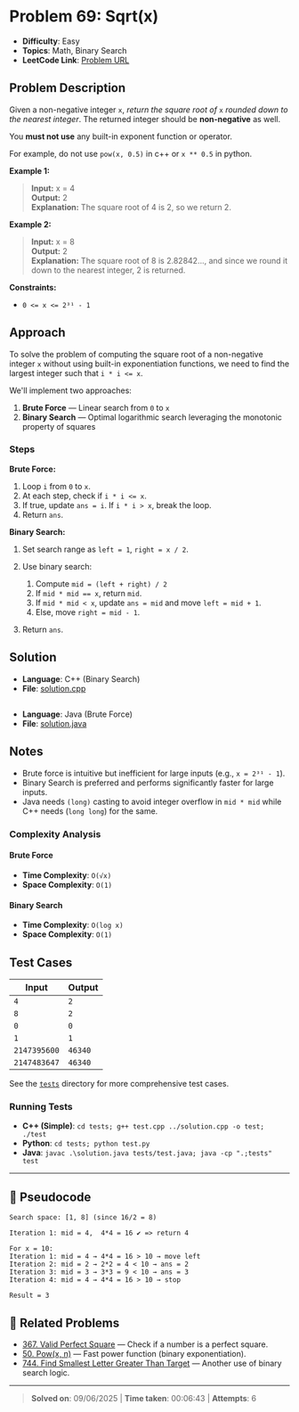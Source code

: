 # Problem 69: Sqrt(x)

- **Difficulty**: Easy
- **Topics**: Math, Binary Search
- **LeetCode Link**: [Problem URL](https://leetcode.com/problems/sqrtx/)

## Problem Description

Given a non-negative integer `x`, _return the square root of_ `x` _rounded down to the nearest integer_. The returned integer should be **non-negative** as well.

You **must not use** any built-in exponent function or operator.

For example, do not use `pow(x, 0.5)` in c++ or `x ** 0.5` in python.

**Example 1:**

> **Input:** x = 4  
> **Output:** 2  
> **Explanation:** The square root of 4 is 2, so we return 2.

**Example 2:**

> **Input:** x = 8  
> **Output:** 2  
> **Explanation:** The square root of 8 is 2.82842..., and since we round it down to the nearest integer, 2 is returned.

**Constraints:**

- `0 <= x <= 2³¹ - 1`

## Approach

To solve the problem of computing the square root of a non-negative integer `x` without using built-in exponentiation functions, we need to find the largest integer such that `i * i <= x`.

We'll implement two approaches:

  1. **Brute Force** — Linear search from `0` to `x`
  2. **Binary Search** — Optimal logarithmic search leveraging the monotonic property of squares

### Steps

**Brute Force:**

  1. Loop `i` from `0` to `x`.
  2. At each step, check if `i * i <= x`.
  3. If true, update `ans = i`. If `i * i > x`, break the loop.
  4. Return `ans`.

**Binary Search:**

1. Set search range as `left = 1`, `right = x / 2`.

2. Use binary search:

   1. Compute `mid = (left + right) / 2`  
   2. If `mid * mid == x`, return `mid`.  
   3. If `mid * mid < x`, update `ans = mid` and move `left = mid + 1`.  
   4. Else, move `right = mid - 1`.

3. Return `ans`.

## Solution

- **Language**: C++ (Binary Search)
- **File**: [solution.cpp](solution.cpp)

##

- **Language**: Java (Brute Force)
- **File**: [solution.java](solution.java)

## Notes

- Brute force is intuitive but inefficient for large inputs (e.g., `x = 2³¹ - 1`).
- Binary Search is preferred and performs significantly faster for large inputs.
- Java needs `(long)` casting to avoid integer overflow in `mid * mid` while C++ needs (`long long`) for the same.

### Complexity Analysis

#### Brute Force

- **Time Complexity**: `O(√x)`
- **Space Complexity**: `O(1)`

#### Binary Search

- **Time Complexity**: `O(log x)`
- **Space Complexity**: `O(1)`

## Test Cases

| Input        | Output  |
| ------------ | ------- |
| `4`          | `2`     |
| `8`          | `2`     |
| `0`          | `0`     |
| `1`          | `1`     |
| `2147395600` | `46340` |
| `2147483647` | `46340` |

See the [`tests`](./tests/) directory for more comprehensive test cases.

### Running Tests

- **C++ (Simple)**: `cd tests; g++ test.cpp ../solution.cpp -o test; ./test`
- **Python**: `cd tests; python test.py`
- **Java**: `javac .\solution.java tests/test.java; java -cp ".;tests" test`

---

## 📌 Pseudocode

```vbnet
Search space: [1, 8] (since 16/2 = 8)

Iteration 1: mid = 4,  4*4 = 16 ✔️ => return 4

For x = 10:
Iteration 1: mid = 4 → 4*4 = 16 > 10 → move left
Iteration 2: mid = 2 → 2*2 = 4 < 10 → ans = 2
Iteration 3: mid = 3 → 3*3 = 9 < 10 → ans = 3
Iteration 4: mid = 4 → 4*4 = 16 > 10 → stop

Result = 3
```

## 🔁 Related Problems

- [367. Valid Perfect Square](https://leetcode.com/problems/valid-perfect-square/) — Check if a number is a perfect square.
- [50. Pow(x, n)](https://leetcode.com/problems/powx-n/) — Fast power function (binary exponentiation).
- [744. Find Smallest Letter Greater Than Target](https://leetcode.com/problems/find-smallest-letter-greater-than-target/) — Another use of binary search logic.

---

> **Solved on**: 09/06/2025 |
> **Time taken**: 00:06:43 |
> **Attempts**: 6
